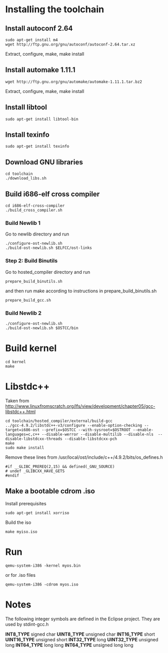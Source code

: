 # Installing the toolchain

## Install autoconf 2.64

	sudo apt-get install m4
	wget http://ftp.gnu.org/gnu/autoconf/autoconf-2.64.tar.xz

Extract, configure, make, make install

## Install automake 1.11.1

	wget http://ftp.gnu.org/gnu/automake/automake-1.11.1.tar.bz2

Extract, configure, make, make install

## Install libtool

	sudo apt-get install libtool-bin

## Install texinfo

	sudo apt-get install texinfo

## Download GNU libraries

	cd toolchain
	./download_libs.sh

## Build i686-elf cross compiler

	cd i686-elf-cross-compiler
	./build_cross_compiler.sh

### Build Newlib 1

Go to newlib directory and run

	./configure-ost-newlib.sh
	./build-ost-newlib.sh $ELFCC/ost-links

### Step 2: Build Binutils

Go to hosted_compiler directory and run

	prepare_build_binutils.sh

and then run make according to instructions in prepare_build_binutils.sh

	prepare_build_gcc.sh


### Build Newlib 2

	./configure-ost-newlib.sh
	./build-ost-newlib.sh $OSTCC/bin

# Build kernel

	cd kernel
	make



# Libstdc++

Taken from http://www.linuxfromscratch.org/lfs/view/development/chapter05/gcc-libstdc++.html

	cd toolchain/hosted_compiler/external/build-gcc
	../gcc-4.9.2/libstdc++-v3/configure --enable-option-checking --target=i686-ost --prefix=$OSTCC --with-sysroot=$OSTROOT --enable-languages=c,c++ --disable-werror --disable-multilib --disable-nls  --disable-libstdcxx-threads --disable-libstdcxx-pch
	make
	sudo make install

Remove these lines from /usr/local/ost/include/c++/4.9.2/bits/os_defines.h

	#if __GLIBC_PREREQ(2,15) && defined(_GNU_SOURCE)
	# undef _GLIBCXX_HAVE_GETS
	#endif



## Make a bootable cdrom .iso

Install prerequisites

	sudo apt-get install xorriso

Build the iso

	make myiso.iso

# Run

	qemu-system-i386 -kernel myos.bin

or for .iso files

	qemu-system-i386 -cdrom myos.iso


# Notes

The following integer symbols are defined in the Eclipse project.
They are used by stdint-gcc.h

__INT8_TYPE__ signed char
__UINT8_TYPE__ unsigned char
__INT16_TYPE__ short
__UINT16_TYPE__ unsigned short
__INT32_TYPE__ long
__UINT32_TYPE__ unsigned long
__INT64_TYPE__ long long
__INT64_TYPE__ unsigned long long

